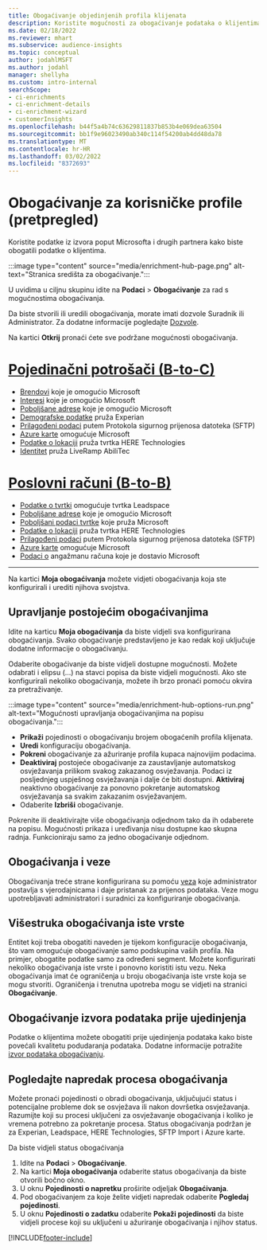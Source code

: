 ```yaml
---
title: Obogaćivanje objedinjenih profila klijenata
description: Koristite mogućnosti za obogaćivanje podataka o klijentima.
ms.date: 02/18/2022
ms.reviewer: mhart
ms.subservice: audience-insights
ms.topic: conceptual
author: jodahlMSFT
ms.author: jodahl
manager: shellyha
ms.custom: intro-internal
searchScope:
- ci-enrichments
- ci-enrichment-details
- ci-enrichment-wizard
- customerInsights
ms.openlocfilehash: b44f5a4b74c63629811837b853b4e069dea63504
ms.sourcegitcommit: bb1f9e96023490ab340c114f54200ab4dd48da78
ms.translationtype: MT
ms.contentlocale: hr-HR
ms.lasthandoff: 03/02/2022
ms.locfileid: "8372693"
---
```

# <a name="enrichment-for-customer-profiles-preview"></a>Obogaćivanje za korisničke profile (pretpregled)

Koristite podatke iz izvora poput Microsofta i drugih partnera kako biste obogatili podatke o klijentima.

:::image type="content" source="media/enrichment-hub-page.png" alt-text="Stranica središta za obogaćivanje.":::

U uvidima u ciljnu skupinu idite na **Podaci** > **Obogaćivanje** za rad s mogućnostima obogaćivanja.  

Da biste stvorili ili uredili obogaćivanja, morate imati dozvole Suradnik ili Administrator. Za dodatne informacije pogledajte [Dozvole](permissions.md).

Na kartici **Otkrij** pronaći ćete sve podržane mogućnosti obogaćivanja.

# <a name="individual-consumers-b-to-c"></a>[Pojedinačni potrošači (B-to-C)](#tab/b2c)

- [Brendovi](enrichment-microsoft.md) koje je omogućio Microsoft
- [Interesi](enrichment-microsoft.md) koje je omogućio Microsoft
- [Poboljšane adrese](enrichment-enhanced-addresses.md) koje je omogućio Microsoft 
- [Demografske podatke](enrichment-experian.md) pruža Experian
- [Prilagođeni podaci](enrichment-SFTP-custom-import.md) putem Protokola sigurnog prijenosa datoteka (SFTP) 
- [Azure karte](enrichment-azure-maps.md) omogućuje Microsoft
- [Podatke o lokaciji](enrichment-here.md) pruža tvrtka HERE Technologies 
- [Identitet](enrichment-liveramp.md) pruža LiveRamp AbiliTec

# <a name="business-accounts-b-to-b"></a>[Poslovni računi (B-to-B)](#tab/b2b)

- [Podatke o tvrtki](enrichment-leadspace.md) omogućuje tvrtka Leadspace
- [Poboljšane adrese](enrichment-enhanced-addresses.md) koje je omogućio Microsoft 
- [Poboljšani podaci tvrtke](enrichment-enhanced-company-data.md) koje pruža Microsoft
- [Podatke o lokaciji](enrichment-here.md) pruža tvrtka HERE Technologies 
- [Prilagođeni podaci](enrichment-SFTP-custom-import.md) putem Protokola sigurnog prijenosa datoteka (SFTP) 
- [Azure karte](enrichment-azure-maps.md) omogućuje Microsoft
- [Podaci o](enrichment-office.md) angažmanu računa koje je dostavio Microsoft

---

Na kartici **Moja obogaćivanja** možete vidjeti obogaćivanja koja ste konfigurirali i urediti njihova svojstva.

## <a name="manage-existing-enrichments"></a>Upravljanje postojećim obogaćivanjima

Idite na karticu **Moja obogaćivanja** da biste vidjeli sva konfigurirana obogaćivanja. Svako obogaćivanje predstavljeno je kao redak koji uključuje dodatne informacije o obogaćivanju.

Odaberite obogaćivanje da biste vidjeli dostupne mogućnosti. Možete odabrati i elipsu (...) na stavci popisa da biste vidjeli mogućnosti. Ako ste konfigurirali nekoliko obogaćivanja, možete ih brzo pronaći pomoću okvira za pretraživanje.

:::image type="content" source="media/enrichment-hub-options-run.png" alt-text="Mogućnosti upravljanja obogaćivanjima na popisu obogaćivanja.":::

- **Prikaži** pojedinosti o obogaćivanju brojem obogaćenih profila klijenata.
- **Uredi** konfiguraciju obogaćivanja.
- **Pokreni** obogaćivanje za ažuriranje profila kupaca najnovijim podacima.
- **Deaktiviraj** postojeće obogaćivanje za zaustavljanje automatskog osvježavanja prilikom svakog zakazanog osvježavanja. Podaci iz posljednjeg uspješnog osvježavanja i dalje će biti dostupni. **Aktiviraj** neaktivno obogaćivanje za ponovno pokretanje automatskog osvježavanja sa svakim zakazanim osvježavanjem.
- Odaberite **Izbriši** obogaćivanje.

Pokrenite ili deaktivirajte više obogaćivanja odjednom tako da ih odaberete na popisu. Mogućnosti prikaza i uređivanja nisu dostupne kao skupna radnja. Funkcioniraju samo za jedno obogaćivanje odjednom.

## <a name="enrichments-and-connections"></a>Obogaćivanja i veze

Obogaćivanja treće strane konfigurirana su pomoću [veza](connections.md) koje administrator postavlja s vjerodajnicama i daje pristanak za prijenos podataka. Veze mogu upotrebljavati administratori i suradnici za konfiguriranje obogaćivanja.  

## <a name="multiple-enrichments-of-the-same-type"></a>Višestruka obogaćivanja iste vrste

Entitet koji treba obogatiti naveden je tijekom konfiguracije obogaćivanja, što vam omogućuje obogaćivanje samo podskupina vaših profila. Na primjer, obogatite podatke samo za određeni segment. Možete konfigurirati nekoliko obogaćivanja iste vrste i ponovno koristiti istu vezu. Neka obogaćivanja imat će ograničenja u broju obogaćivanja iste vrste koja se mogu stvoriti. Ograničenja i trenutna upotreba mogu se vidjeti na stranici **Obogaćivanje**.

## <a name="enrich-data-sources-before-unification"></a>Obogaćivanje izvora podataka prije ujedinjenja

Podatke o klijentima možete obogatiti prije ujedinjenja podataka kako biste povećali kvalitetu podudaranja podataka. Dodatne informacije potražite [izvor podataka obogaćivanju](data-sources-enrichment.md).

## <a name="see-the-progress-of-the-enrichment-process"></a>Pogledajte napredak procesa obogaćivanja

Možete pronaći pojedinosti o obradi obogaćivanja, uključujući status i potencijalne probleme dok se osvježava ili nakon dovršetka osvježavanja. Razumijte koji su procesi uključeni za osvježavanje obogaćivanja i koliko je vremena potrebno za pokretanje procesa. Status obogaćivanja podržan je za Experian, Leadspace, HERE Technologies, SFTP Import i Azure karte.

Da biste vidjeli status obogaćivanja

1. Idite na **Podaci** > **Obogaćivanje**. 
1. Na kartici **Moja obogaćivanja** odaberite status obogaćivanja da biste otvorili bočno okno. 
1. U oknu **Pojedinosti o napretku** proširite odjeljak **Obogaćivanja**. 
1. Pod obogaćivanjem za koje želite vidjeti napredak odaberite **Pogledaj pojedinosti**. 
1. U oknu **Pojedinosti o zadatku** odaberite **Pokaži pojedinosti** da biste vidjeli procese koji su uključeni u ažuriranje obogaćivanja i njihov status. 

[!INCLUDE[footer-include](../includes/footer-banner.md)]
